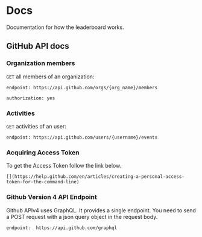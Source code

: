 # Docs

Documentation for how the leaderboard works.

## GitHub API docs


### Organization members

`GET` all members of an organization:

```
endpoint: https://api.github.com/orgs/{org_name}/members

authorization: yes
```

### Activities

`GET` activities of an user:

```
endpoint: https://api.github.com/users/{username}/events
```

### Acquiring Access Token

 To get the Access Token follow the link below.

```
[](https://help.github.com/en/articles/creating-a-personal-access-token-for-the-command-line)
```


### Github Version 4 API Endpoint

 Github APIv4 uses GraphQL. It provides a single endpoint. You need to send a POST request with a json query object in the request body.

```
endpoint:  https://api.github.com/graphql
```





